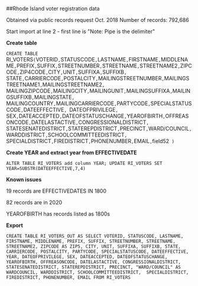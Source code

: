##Rhode Island voter registration data

Obtained via public records request Oct. 2018
Number of records: 792,686

Start import at line 2 - first line is "Note: Pipe is the delimiter" 

**Create table**

`CREATE TABLE `RI_VOTERS` ( `VOTERID` , `STATUSCODE` , `LASTNAME` , `FIRSTNAME` , `MIDDLENAME` , `PREFIX` , `SUFFIX` ,
`STREETNUMBER` , `STREETNAME` , `STREETNAME2` , `ZIPCODE` , `ZIP4CODE` , `CITY` , `UNIT` , `SUFFIXA` , `SUFFIXB` , 
`STATE` , `CARRIERCODE` , `POSTALCITY` , `MAILINGSTREETNUMBER` , `MAILINGSTREETNAME1` , `MAILINGSTREETNAME2` , 
`MAILINGZIPCODE` , `MAILINGCITY` , `MAILINGUNIT` , `MAILINGSUFFIXA` , `MAILINGSUFFIXB` , `MAILINGSTATE` , 
`MAILINGCOUNTRY` , `MAILINGCARRIERCODE` , `PARTYCODE` , `SPECIALSTATUSCODE` , `DATEEFFECTIVE`, `DATEOFPRIVILEGE`, 
`SEX` , `DATEACCEPTED` , `DATEOFSTATUSCHANGE` , `YEAROFBIRTH` , `OFFREASONCODE` , `DATELASTACTIVE` , `CONGRESSIONALDISTRICT` , 
`STATESENATEDISTRICT` , `STATEREPDISTRICT` , `PRECINCT` , `WARD/COUNCIL` , `WARDDISTRICT` , `SCHOOLCOMMITTEEDISTRICT` , 
`SPECIALDISTRICT` , `FIREDISTRICT` , `PHONENUMBER` , `EMAIL` , `field52` )`

**Create YEAR and extract year from EFFECTIVEDATE**

`ALTER TABLE RI_VOTERS add column YEAR;
UPDATE RI_VOTERS SET YEAR=SUBSTR(DATEEFFECTIVE,7,4)`

**Known issues**

19 records are EFFECTIVEDATES IN 1800

82 records are in 2020

YEAROFBIRTH has records listed as 1800s

**Export**

`CREATE TABLE RI_VOTERS_OUT AS
SELECT VOTERID, STATUSCODE, LASTNAME, FIRSTNAME, MIDDLENAME, PREFIX, SUFFIX, STREETNUMBER,
STREETNAME, STREETNAME2, ZIPCODE AS ZIP5, CITY, UNIT, SUFFIXA, SUFFIXB, STATE, CARRIERCODE,
POSTALCITY, PARTYCODE, SPECIALSTATUSCODE, DATEEFFECTIVE, YEAR, DATEOFPRIVILEGE, SEX, DATEACCEPTED,
DATEOFSTATUSCHANGE, YEAROFBIRTH, OFFREASONCODE, DATELASTACTIVE, CONGRESSIONALDISTRICT,
STATESENATEDISTRICT, STATEREPDISTRICT, PRECINCT, "WARD/COUNCIL" AS WARDCOUNCIL, WARDDISTRICT, SCHOOLCOMMITTEEDISTRICT, 
SPECIALDISTRICT, FIREDISTRICT, PHONENUMBER, EMAIL
FROM RI_VOTERS`


